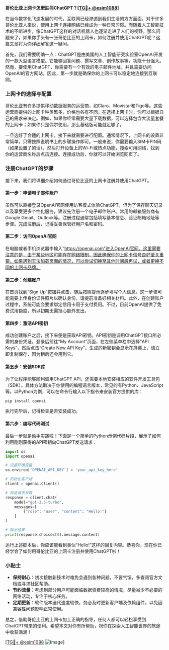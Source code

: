 **哥伦比亚上网卡怎麽註冊ChatGPT？[[TG💪+ @esim1088](https://t.me/s/esim1088)]**

在当今数字化飞速发展的时代，互联网已经渗透到我们生活的方方面面。对于许多哥伦比亚人来说，使用上网卡连接网络已经成为一种日常习惯。而随着人工智能技术的不断进步，像ChatGPT这样的对话机器人也逐渐走进了人们的视野。那么问题来了，如果你手头有一张哥伦比亚的上网卡，如何注册并使用ChatGPT呢？这篇文章将为你详细解答这一疑问。

首先，我们需要明确一点：ChatGPT是由美国的人工智能研究实验室OpenAI开发的一款大型语言模型。它能够回答问题、撰写文章、创作故事等，功能十分强大。然而，要使用ChatGPT，你需要有一个有效的电子邮件地址，并且需要访问OpenAI的官方网站。因此，第一步就是确保你的上网卡可以稳定地连接到互联网。

### 上网卡的选择与配置

哥伦比亚有许多提供移动数据服务的运营商，如Claro、Movistar和Tigo等。这些运营商提供的上网卡种类繁多，价格也各有不同。在选择上网卡时，你可以根据自己的需求来决定。例如，如果你经常需要大量下载数据，可以选择包含大流量套餐的上网卡；如果你只是偶尔使用，那么基础版可能就足够了。

一旦选好了合适的上网卡，接下来就需要进行配置。通常情况下，上网卡的设置非常简单，只需按照说明书上的步骤操作即可。一般来说，你需要输入SIM卡PIN码（如果设置了的话），然后打开设备上的Wi-Fi或热点功能，搜索可用网络，找到你的运营商名称后点击连接。连接成功后，你就可以开始浏览网页了。

### 注册ChatGPT的步骤

接下来，我们将详细介绍如何通过哥伦比亚的上网卡注册并使用ChatGPT。

#### 第一步：申请电子邮件账户

虽然可以直接登录OpenAI官网使用访客模式体验ChatGPT，但为了保存聊天记录以及享受更多个性化服务，建议先注册一个电子邮件账户。常用的邮箱服务商有Google Gmail、Outlook等。注册过程通常包括填写基本信息、验证邮箱地址等步骤。完成注册后，记得妥善保管好用户名和密码。

#### 第二步：访问OpenAI官网

在电脑或者手机浏览器中输入“https://openai.com”进入OpenAI官网。这里需要注意的是，由于某些地区可能存在网络限制，因此确保你的上网卡信号良好至关重要。如果遇到无法加载页面的情况，可以尝试切换至其他时间段再试，或者更换不同的上网卡品牌。

#### 第三步：创建账户

在首页找到“Sign Up”按钮并点击，随后按照提示逐步填写个人信息。这一步骤可能需要上传身份证件照片以确认身份，请提前准备好相关材料。此外，在创建账户过程中，系统可能会要求绑定信用卡用于支付费用。不过，目前OpenAI提供了免费试用额度，所以初期无需担心额外支出。

#### 第四步：激活API密钥

成功创建账户之后，接下来便是获取API密钥。API密钥是调用ChatGPT接口所必需的身份凭证。登录后前往“My Account”页面，在左侧菜单栏中选择“API Keys”，然后点击“Create New API Key”。生成的新密钥会显示在屏幕上，请立即复制保存，因为稍后还会用到它。

#### 第五步：安装SDK库

为了让程序能够顺利调用ChatGPT API，还需要本地安装相应的软件开发工具包（SDK）。具体方法取决于你使用的编程语言版本，常见的有Python、JavaScript等。以Python为例，可以在命令行输入以下指令来安装官方提供的库：

```bash
pip install openai
```

执行完毕后，记得检查是否安装成功。

#### 第六步：编写代码测试

最后一步就是动手实践啦！下面是一个简单的Python示例代码片段，展示了如何利用刚刚获得的API密钥向ChatGPT发送请求：

```python
import os
import openai

# 设置环境变量
os.environ['OPENAI_API_KEY'] = 'your_api_key_here'

# 初始化客户端
client = openai.Client()

# 构造请求参数
response = client.chat(
    model="gpt-3.5-turbo",
    messages=[
        {"role": "user", "content": "Hello!"}
    ]
)

# 输出结果
print(response.choices[0].message.content)
```

运行上述脚本后，你应该能看到类似“Hello!”这样的回复内容。恭喜你，现在你已经学会了如何用哥伦比亚的上网卡注册并使用ChatGPT啦！

### 小贴士

- **保持耐心**：初次接触新技术时难免会遇到各种问题，不要气馁，多查阅官方文档或寻求社区帮助。
- **节约流量**：考虑到部分用户可能面临数据资费较高的情况，尽量减少不必要的网络活动，专注于核心任务。
- **定期更新**：软件版本迭代速度较快，务必及时更新客户端及依赖组件，以免因兼容性问题影响正常使用。

总之，借助哥伦比亚的上网卡加上正确的指导，任何人都可以轻松享受到ChatGPT带来的便利。希望本文对你有所帮助，祝你在探索人工智能世界的旅途中收获满满！

[[TG💪+ @esim1088](https://t.me/s/esim1088) ![Image](https://i.postimg.cc/4NQfJmqS/Snipaste-2025-05-13-00-14-12.png)]